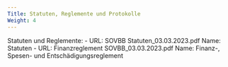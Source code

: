 ```yaml
---
Title: Statuten, Reglemente und Protokolle
Weight: 4
---
```

Statuten und Reglemente:
    - URL: SOVBB Statuten_03.03.2023.pdf
      Name: Statuten
    - URL: Finanzreglement SOVBB_03.03.2023.pdf
      Name: Finanz-, Spesen- und Entschädigungsreglement


